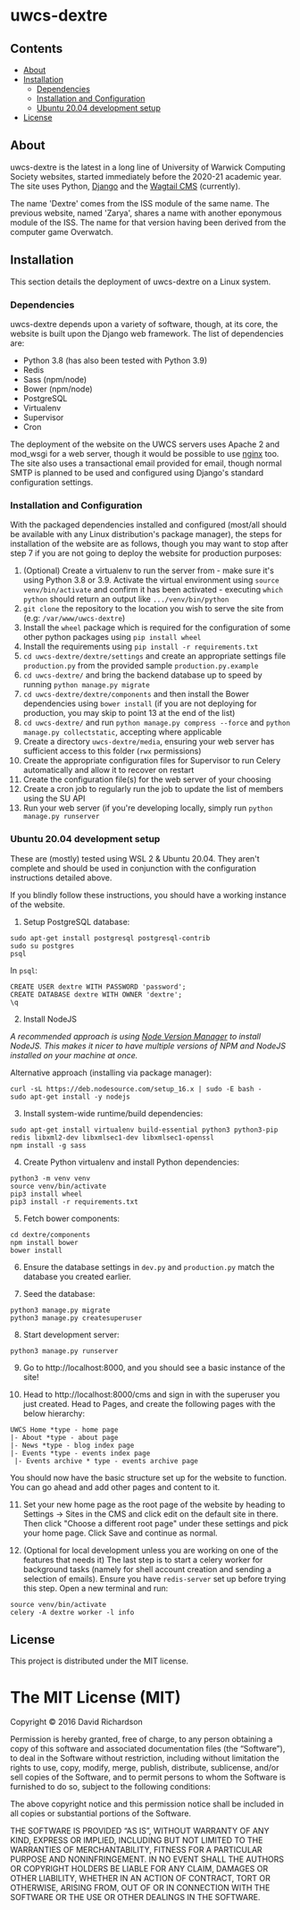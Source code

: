 # uwcs-dextre

## Contents
* [About](#about)
* [Installation](#installation)
  * [Dependencies](#dependencies)
  * [Installation and Configuration](#installation-and-configuration)
  * [Ubuntu 20.04 development setup](#ubuntu-2004-development-setup)
* [License](#license)

## About
uwcs-dextre is the latest in a long line of University of Warwick Computing Society websites, started immediately before the 2020-21 academic year. The site uses Python, [Django](https://www.djangoproject.com/) and the [Wagtail CMS](https://github.com/torchbox/wagtail) (currently).

The name 'Dextre' comes from the ISS module of the same name. The previous website, named 'Zarya', shares a name with another eponymous module of the ISS. The name for that version having been derived from the computer game Overwatch.

## Installation
This section details the deployment of uwcs-dextre on a Linux system.

### Dependencies
uwcs-dextre depends upon a variety of software, though, at its core, the website is built upon the Django web framework. The list of dependencies are:

* Python 3.8 (has also been tested with Python 3.9)
* Redis
* Sass (npm/node)
* Bower (npm/node)
* PostgreSQL
* Virtualenv
* Supervisor
* Cron

The deployment of the website on the UWCS servers uses Apache 2 and mod_wsgi for a web server, though it would be possible to use [nginx](https://www.nginx.com/) too. The site also uses a transactional email provided for email, though normal SMTP is planned to be used and configured using Django's standard configuration settings.

### Installation and Configuration
With the packaged dependencies installed and configured (most/all should be available with any Linux distribution's package manager), the steps for installation of the website are as follows, though you may want to stop after step 7 if you are not going to deploy the website for production purposes:

1. (Optional) Create a virtualenv to run the server from - make sure it's using Python 3.8 or 3.9. Activate the virtual environment using `source venv/bin/activate` and confirm it has been activated - executing `which python` should return an output like `.../venv/bin/python`
2. `git clone` the repository to the location you wish to serve the site from (e.g: `/var/www/uwcs-dextre`)
3. Install the `wheel` package which is required for the configuration of some other python packages using `pip install wheel` 
4. Install the requirements using `pip install -r requirements.txt`
5. `cd uwcs-dextre/dextre/settings` and create an appropriate settings file `production.py` from the provided sample `production.py.example`
6. `cd uwcs-dextre/` and bring the backend database up to speed by running `python manage.py migrate`
7. `cd uwcs-dextre/dextre/components` and then install the Bower dependencies using `bower install` (if you are not deploying for production, you may skip to point 13 at the end of the list)
8. `cd uwcs-dextre/` and run `python manage.py compress --force` and `python manage.py collectstatic`, accepting where applicable
9. Create a directory `uwcs-dextre/media`, ensuring your web server has sufficient access to this folder (`rwx` permissions)
10. Create the appropriate configuration files for Supervisor to run Celery automatically and allow it to recover on restart
11. Create the configuration file(s) for the web server of your choosing
12. Create a cron job to regularly run the job to update the list of members using the SU API
13. Run your web server (if you're developing locally, simply run `python manage.py runserver`

### Ubuntu 20.04 development setup
These are (mostly) tested using WSL 2 & Ubuntu 20.04. They aren't complete and should be used in conjunction with the configuration instructions detailed above.

If you blindly follow these instructions, you should have a working instance of the website.

1. Setup PostgreSQL database:
```
sudo apt-get install postgresql postgresql-contrib
sudo su postgres
psql
```

In `psql`:
```
CREATE USER dextre WITH PASSWORD 'password';
CREATE DATABASE dextre WITH OWNER 'dextre';
\q
```

2. Install NodeJS

*A recommended approach is using [Node Version Manager](https://github.com/nvm-sh/nvm) to install NodeJS. This makes it nicer to have multiple versions of NPM and NodeJS installed on your machine at once.*

Alternative approach (installing via package manager):
```
curl -sL https://deb.nodesource.com/setup_16.x | sudo -E bash -
sudo apt-get install -y nodejs
```

3. Install system-wide runtime/build dependencies:
```
sudo apt-get install virtualenv build-essential python3 python3-pip redis libxml2-dev libxmlsec1-dev libxmlsec1-openssl
npm install -g sass
```

4. Create Python virtualenv and install Python dependencies:
```
python3 -m venv venv
source venv/bin/activate
pip3 install wheel
pip3 install -r requirements.txt
```

5. Fetch bower components:
```
cd dextre/components
npm install bower
bower install
```

6. Ensure the database settings in `dev.py` and `production.py` match the database you created earlier.

7. Seed the database:
```
python3 manage.py migrate
python3 manage.py createsuperuser
```

8. Start development server:
```
python3 manage.py runserver
```

9. Go to http://localhost:8000, and you should see a basic instance of the site!

10. Head to http://localhost:8000/cms and sign in with the superuser you just created. Head to Pages, and create the following pages with the below hierarchy:
```
UWCS Home *type - home page
|- About *type - about page
|- News *type - blog index page
|- Events *type - events index page
 |- Events archive * type - events archive page
```

You should now have the basic structure set up for the website to function. You can go ahead and add other pages and content to it.

11. Set your new home page as the root page of the website by heading to Settings -> Sites in the CMS and click edit on the default site in there. Then click "Choose a different root page" under these settings and pick your home page. Click Save and continue as normal.

12. (Optional for local development unless you are working on one of the features that needs it) The last step is to start a celery worker for background tasks (namely for shell account creation and sending a selection of emails). Ensure you have `redis-server` set up before trying this step. Open a new terminal and run:

```
source venv/bin/activate
celery -A dextre worker -l info
```

## License
This project is distributed under the MIT license.

The MIT License (MIT)
=====================

Copyright © 2016 David Richardson

Permission is hereby granted, free of charge, to any person
obtaining a copy of this software and associated documentation
files (the “Software”), to deal in the Software without
restriction, including without limitation the rights to use,
copy, modify, merge, publish, distribute, sublicense, and/or sell
copies of the Software, and to permit persons to whom the
Software is furnished to do so, subject to the following
conditions:

The above copyright notice and this permission notice shall be
included in all copies or substantial portions of the Software.

THE SOFTWARE IS PROVIDED “AS IS”, WITHOUT WARRANTY OF ANY KIND,
EXPRESS OR IMPLIED, INCLUDING BUT NOT LIMITED TO THE WARRANTIES
OF MERCHANTABILITY, FITNESS FOR A PARTICULAR PURPOSE AND
NONINFRINGEMENT. IN NO EVENT SHALL THE AUTHORS OR COPYRIGHT
HOLDERS BE LIABLE FOR ANY CLAIM, DAMAGES OR OTHER LIABILITY,
WHETHER IN AN ACTION OF CONTRACT, TORT OR OTHERWISE, ARISING
FROM, OUT OF OR IN CONNECTION WITH THE SOFTWARE OR THE USE OR
OTHER DEALINGS IN THE SOFTWARE.
